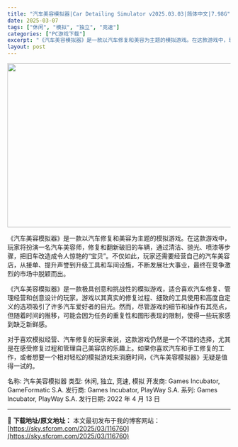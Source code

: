 ```yaml
---
title: "汽车美容模拟器|Car Detailing Simulator v2025.03.03|简体中文|7.98G"
date: 2025-03-07
tags: ["休闲", "模拟", "独立", "竞速"]
categories: ["PC游戏下载"]
excerpt: "《汽车美容模拟器》是一款以汽车修复和美容为主题的模拟游戏。在这款游戏中，玩家将扮演一名汽车美容师，修复和翻新破旧的车辆，通过清洁、抛光、喷漆等步骤，把旧车改造成令人惊艳的“宝贝”。不仅如此，玩家还需要经营自己的汽车美容店，从接单、提升声誉到升级工具和车间设施，不断发展壮大事业，最终在竞争激烈的市场中&hellip;"
layout: post
---
```


<img class="aligncenter size-full wp-image-116761" src="https://sky.sfcrom.com/wp-content/uploads/2025/03/2025030702565044.webp" alt="" width="660" height="370" />

《汽车美容模拟器》是一款以汽车修复和美容为主题的模拟游戏。在这款游戏中，玩家将扮演一名汽车美容师，修复和翻新破旧的车辆，通过清洁、抛光、喷漆等步骤，把旧车改造成令人惊艳的“宝贝”。不仅如此，玩家还需要经营自己的汽车美容店，从接单、提升声誉到升级工具和车间设施，不断发展壮大事业，最终在竞争激烈的市场中脱颖而出。
<p data-start="1411" data-end="1562">《汽车美容模拟器》是一款极具创意和挑战性的模拟游戏，适合喜欢汽车修复、管理经营和创意设计的玩家。游戏以其真实的修复过程、细致的工具使用和高度自定义的选项吸引了许多汽车爱好者的目光。然而，尽管游戏的细节和操作有其亮点，但随着时间的推移，可能会因为任务的重复性和图形表现的限制，使得一些玩家感到缺乏新鲜感。</p>
<p data-start="1564" data-end="1676" data-is-last-node="" data-is-only-node="">对于喜欢模拟经营、汽车修复的玩家来说，这款游戏仍然是一个不错的选择，尤其是在感受修复过程和管理自己美容店的乐趣上。如果你喜欢汽车和手工修复的工作，或者想要一个相对轻松的模拟游戏来消磨时间，《汽车美容模拟器》无疑是值得一试的。</p>
名称: 汽车美容模拟器
类型: 休闲, 独立, 竞速, 模拟
开发商: Games Incubator, GameFormatic S.A.
发行商: Games Incubator, PlayWay S.A.
系列: Games Incubator, PlayWay S.A.
发行日期: 2022 年 4 月 13 日

---
📖 **下载地址/原文地址：** 本文最初发布于我的博客网站：[https://sky.sfcrom.com/2025/03/116760](https://sky.sfcrom.com/2025/03/116760)
